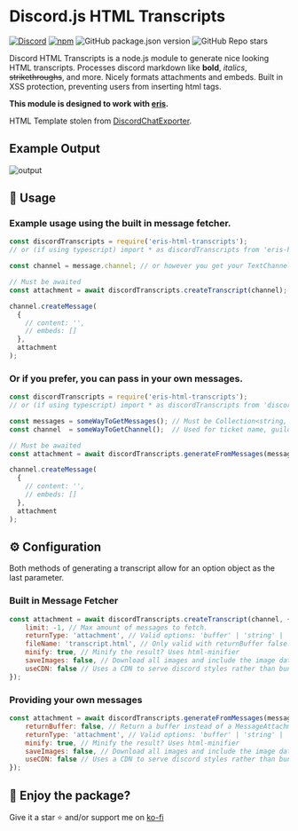 # Discord.js HTML Transcripts
[![Discord](https://img.shields.io/discord/555474311637499955?label=discord)](https://discord.gg/rf5qN7C)
[![npm](https://img.shields.io/npm/dw/discord-html-transcripts)](http://npmjs.org/package/discord-html-transcripts)
![GitHub package.json version](https://img.shields.io/github/package-json/v/ItzDerock/discord-html-transcripts)
![GitHub Repo stars](https://img.shields.io/github/stars/ItzDerock/discord-html-transcripts?style=social)

Discord HTML Transcripts is a node.js module to generate nice looking HTML transcripts. Processes discord markdown like **bold**, *italics*, ~~strikethroughs~~, and more. Nicely formats attachments and embeds. Built in XSS protection, preventing users from inserting html tags. 

**This module is designed to work with [eris](https://abal.moe/Eris/docs).**

HTML Template stolen from [DiscordChatExporter](https://github.com/Tyrrrz/DiscordChatExporter).

## Example Output
![output](https://img.derock.dev/1wnf9q.gif)

## 📝 Usage
### Example usage using the built in message fetcher.
```js
const discordTranscripts = require('eris-html-transcripts');
// or (if using typescript) import * as discordTranscripts from 'eris-html-transcripts';

const channel = message.channel; // or however you get your TextChannel

// Must be awaited
const attachment = await discordTranscripts.createTranscript(channel);

channel.createMessage(
  {
    // content: '',
    // embeds: []
  },
  attachment
);
```

### Or if you prefer, you can pass in your own messages.
```js
const discordTranscripts = require('eris-html-transcripts');
// or (if using typescript) import * as discordTranscripts from 'discord-html-transcripts';

const messages = someWayToGetMessages(); // Must be Collection<string, Message> or Message[]
const channel  = someWayToGetChannel();  // Used for ticket name, guild icon, and guild name

// Must be awaited
const attachment = await discordTranscripts.generateFromMessages(messages, channel);

channel.createMessage(
  {
    // content: '',
    // embeds: []
  },
  attachment
);
```

## ⚙️ Configuration
Both methods of generating a transcript allow for an option object as the last parameter.

### Built in Message Fetcher
```js
const attachment = await discordTranscripts.createTranscript(channel, {
    limit: -1, // Max amount of messages to fetch.
    returnType: 'attachment', // Valid options: 'buffer' | 'string' | 'attachment' Default: 'attachment'
    fileName: 'transcript.html', // Only valid with returnBuffer false. Name of attachment. 
    minify: true, // Minify the result? Uses html-minifier
    saveImages: false, // Download all images and include the image data in the HTML (allows viewing the image even after it has been deleted) (! WILL INCREASE FILE SIZE !)
    useCDN: false // Uses a CDN to serve discord styles rather than bundling it in HTML (saves ~8kb when minified)
});
```

### Providing your own messages
```js
const attachment = await discordTranscripts.generateFromMessages(messages, channel, {
    returnBuffer: false, // Return a buffer instead of a MessageAttachment 
    returnType: 'attachment', // Valid options: 'buffer' | 'string' | 'attachment' Default: 'attachment'
    minify: true, // Minify the result? Uses html-minifier
    saveImages: false, // Download all images and include the image data in the HTML (allows viewing the image even after it has been deleted) (! WILL INCREASE FILE SIZE !)
    useCDN: false // Uses a CDN to serve discord styles rather than bundling it in the HTML (saves ~8kb when minified)
});
```

## 🤝 Enjoy the package?
Give it a star ⭐ and/or support me on [ko-fi](https://ko-fi.com/derock)

